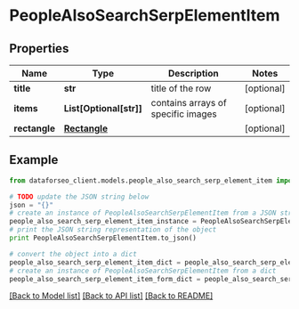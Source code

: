 # PeopleAlsoSearchSerpElementItem


## Properties

Name | Type | Description | Notes
------------ | ------------- | ------------- | -------------
**title** | **str** | title of the row | [optional] 
**items** | **List[Optional[str]]** | contains arrays of specific images | [optional] 
**rectangle** | [**Rectangle**](Rectangle.md) |  | [optional] 

## Example

```python
from dataforseo_client.models.people_also_search_serp_element_item import PeopleAlsoSearchSerpElementItem

# TODO update the JSON string below
json = "{}"
# create an instance of PeopleAlsoSearchSerpElementItem from a JSON string
people_also_search_serp_element_item_instance = PeopleAlsoSearchSerpElementItem.from_json(json)
# print the JSON string representation of the object
print PeopleAlsoSearchSerpElementItem.to_json()

# convert the object into a dict
people_also_search_serp_element_item_dict = people_also_search_serp_element_item_instance.to_dict()
# create an instance of PeopleAlsoSearchSerpElementItem from a dict
people_also_search_serp_element_item_form_dict = people_also_search_serp_element_item.from_dict(people_also_search_serp_element_item_dict)
```
[[Back to Model list]](../README.md#documentation-for-models) [[Back to API list]](../README.md#documentation-for-api-endpoints) [[Back to README]](../README.md)


